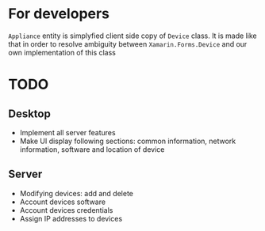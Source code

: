 # For developers
```Appliance``` entity is simplyfied client side copy of ```Device``` class. It is made like that in order to resolve ambiguity between ```Xamarin.Forms.Device``` and our own implementation of this class

# TODO
## Desktop
- Implement all server features
- Make UI display following sections: common information, network information, software and location of device

## Server
- Modifying devices: add and delete
- Account devices software
- Account devices credentials
- Assign IP addresses to devices

